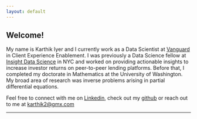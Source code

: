 ```yaml
---
layout: default
---
```


## Welcome!

My name is Karthik Iyer and I currently work as a Data Scientist at [Vanguard](https://en.wikipedia.org/wiki/The_Vanguard_Group) in Client Experience Enablement. I was previously a Data Science fellow at [Insight Data Science](https://www.insightdatascience.com/) in NYC and worked on providing actionable insights to increase investor returns on peer-to-peer lending platforms. Before that, I completed my doctorate in Mathematics at the University of Washington. My broad area of research was inverse problems arising in partial differential equations.  

Feel free  to connect with me on [Linkedin](https://www.linkedin.com/in/iyer-karthik/), check out my [github](https://github.com/iyer-karthik) or reach out to me at <karthik2@gmx.com>
 
 
---
